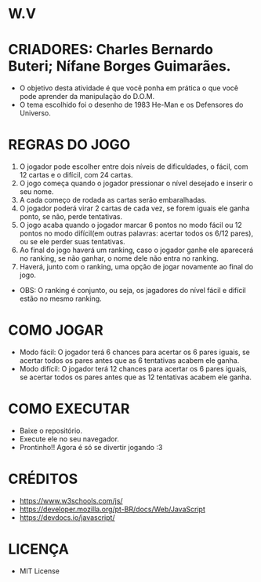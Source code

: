 # W.V
# CRIADORES: Charles Bernardo Buteri; Nífane Borges Guimarães.
- O objetivo desta atividade é que você ponha em prática o que você pode aprender da manipulação do D.O.M. 
- O tema escolhido foi o desenho de 1983 He-Man e os Defensores do Universo.
# REGRAS DO JOGO
1. O jogador pode escolher entre dois níveis de dificuldades, o fácil, com 12 cartas e o difícil, com 24 cartas.
2. O jogo começa quando o jogador pressionar o nível desejado e inserir o seu nome.
3. A cada começo de rodada as cartas serão embaralhadas.
4. O jogador poderá virar 2 cartas de cada vez, se forem iguais ele ganha ponto, se não, perde tentativas.
5. O jogo acaba quando o jogador marcar 6 pontos no modo fácil ou 12 pontos no modo difícil(em outras palavras: acertar todos os 6/12 pares), ou se ele perder suas tentativas.
6. Ao final do jogo haverá um ranking, caso o jogador ganhe ele aparecerá no ranking, se não ganhar, o nome dele não entra no ranking.
7. Haverá, junto com o ranking, uma opção de  jogar novamente ao final do jogo.
- OBS: O ranking é conjunto, ou seja, os jagadores do nível fácil e difícil estão no mesmo ranking.
# COMO JOGAR
- Modo fácil: O jogador terá 6 chances para acertar os 6 pares iguais, se acertar todos os pares antes que as 6 tentativas acabem ele ganha.
- Modo difícil: O jogador terá 12 chances para acertar os 6 pares iguais, se acertar todos os pares antes que as 12 tentativas acabem ele ganha.
# COMO EXECUTAR
- Baixe o repositório.
- Execute ele no seu navegador.
- Prontinho!! Agora é só se divertir jogando :3
# CRÉDITOS
- https://www.w3schools.com/js/
- https://developer.mozilla.org/pt-BR/docs/Web/JavaScript
- https://devdocs.io/javascript/
# LICENÇA
- MIT License
